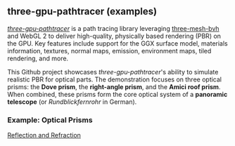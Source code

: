 ## three-gpu-pathtracer (examples)

*[three-gpu-pathtracer](https://github.com/gkjohnson/three-gpu-pathtracer)* is a path tracing library leveraging [three-mesh-bvh](https://github.com/gkjohnson/three-mesh-bvh) and WebGL 2 to deliver high-quality, 
physically based rendering (PBR) on the GPU. Key features include support for the GGX surface model, materials information, textures, normal maps, emission, environment maps, tiled rendering, and more.

This Github project showcases *three-gpu-pathtracer*'s ability to simulate realistic PBR for optical parts.
The demonstration focuses on three optical prisms: the **Dove prism**, the **right-angle prism**, and the **Amici roof prism**.
When combined, these prisms form the core optical system of a **panoramic telescope** (or *Rundblickfernrohr* in German).


### Example: Optical Prisms

[Reflection and Refraction](https://cyamahat.github.io/three-gpu-pathtracer-examples/examples/bundle/optical_prisms.html)

